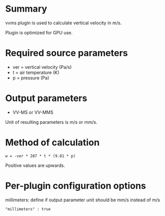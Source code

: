 # Summary

vvms plugin is used to calculate vertical velocity in m/s.

Plugin is optimized for GPU use.

# Required source parameters

* ver = vertical velocity (Pa/s)
* t = air temperature (K)
* p = pressure (Pa)

# Output parameters

* VV-MS or VV-MMS

Unit of resulting parameters is m/s or mm/s.

# Method of calculation

    w = -ver * 287 * t * (9.81 * p)

Positive values are upwards.

# Per-plugin configuration options

millimeters: define if output parameter unit should be mm/s instead of m/s

    "millimeters" : true